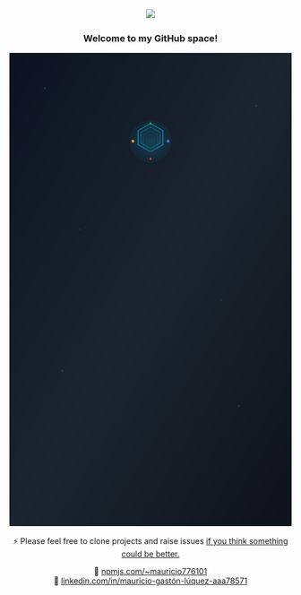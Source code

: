 
<div align="center">
  <img
    src="https://static.wikia.nocookie.net/matrix/images/f/f8/Room_101_Computers.png/revision/latest?cb=20130301014821"
    style="width: 650px;"
  />
</div>

<h3 align="center">Welcome to my GitHub space!</h3>
<div align="center">

  ![](./mauro.svg)

⚡ Please feel free to clone projects and raise issues [if you think something could be better.](https://github.com/HX-mluquez)

🔗 [npmjs.com/~mauricio776101](https://npmjs.com/~mauricio776101)  
🔗 [linkedin.com/in/mauricio-gastón-lúquez-aaa78571](https://www.linkedin.com/in/mauricio-gast%C3%B3n-l%C3%BAquez-aaa78571)
</div>
